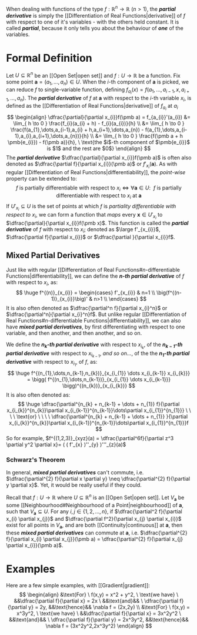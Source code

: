 When dealing with functions of the type $f: \mathbb{R}^n \to \mathbb{R}$ ($n>1$), the ***partial derivative*** is simply the [[Differentiation of Real Functions|derivative]] of $f$ with respect to one of it's variables - with the others held constant. It is called ***partial***, because it only tells you about the behaviour of ***one*** of the variables. 

# Formal Definition
Let $U \subseteq \mathbb{R}^n$ be an [[Open Set|open set]] and $f: U \to \mathbb{R}$ be a function. Fix some point $\pmb {a} = (a_{1},\dots,a_{n}) \in U$. When the $i$-th component of $\pmb a$ is picked, we can reduce $f$ to single-variable function, defining $f_{a_{i}}(x) = f(a_{1},\dots,a_{i-1},x,a_{i+1},\dots,a_{n})$. The ***partial derivative*** of $f$ at $\pmb a$ with respect to the $i$-th variable $x_{i}$, is defined as the [[Differentiation of Real Functions|derivative]] of $f_{a_{i}}$ at $a_{i}$
$$
\begin{align}
\dfrac{\partial}{\partial x_{i}}f(\pmb a) = f_{a_{i}}'(a_{i})
&= \lim_{ h \to 0 } \frac{f_{i}(a_{i} + h) - f_{i}(a_{i})}{h} \\
&= \lim_{ h \to 0 } \frac{f(a_{1},\dots,a_{i-1},a_{i} + h,a_{i+1},\dots,a_{n}) - f(a_{1},\dots,a_{i-1},a_{i},a_{i+1},\dots,a_{n})}{h} \\
&= \lim_{ h \to 0 } \frac{f(\pmb a + h \pmb{e_{i}}) - f(\pmb a)}{h}, \ \text{the $i$-th component of $\pmb{e_{i}}$ is $1$ and the rest are $0$}  
\end{align}
$$
The ***partial derivative*** $\dfrac{\partial}{\partial x_{i}}f(\pmb a)$ is often also denoted as $\dfrac{\partial f}{\partial x_{i}}(\pmb a)$ or $f'_{x_{i}}(\pmb a)$. As with regular [[Differentiation of Real Functions|differentiability]], the *point-wise* property can be extended to:
$$f \ \text{is partially differentiable with respect to} \ x_{i} \iff \forall \pmb a \in U: \ \ f \ \text{is partially differentiable with respect to} \ x_{i} \ \text{at} \ \pmb a$$
If $U'_{x_{i}} \subseteq U$ is the set of points at which $f$ is *partiality differentiable with respect to $x_{i}$*, we can form a function that *maps* every $\pmb x \in U'_{x_{i}}$ to $\dfrac{\partial}{\partial x_{i}}f(\pmb x)$. This function is called the ***partial derivative*** of $f$ with respect to $x_{i}$; denoted as $\large f'_{x_{i}}$, $\dfrac{\partial f}{\partial x_{i}}$ or $\dfrac{\partial }{\partial x_{i}}f$.

## Mixed Partial Derivatives 
Just like with regular [[Differentiation of Real Functions#$n$-differentiable Functions|differentiability]], we can define the ***$n$-th partial derivative*** of $f$ with respect to $x_{i}$, as:
$$
\huge
f^{(n)}_{x_{i}} = \begin{cases}
f'_{x_{i}} & n=1  \\
\big(f^{(n-1)}_{x_{i}}\big)' & n>1  \\
\end{cases}
$$
It is also often denoted as $\dfrac{\partial^n f}{\partial x_{i}^n}$ or $\dfrac{\partial^n}{\partial x_{i}^n}f$. But unlike regular [[Differentiation of Real Functions#$n$-differentiable Functions|differentiability]], we can also have ***mixed partial derivatives***, by first differentiating with respect to one variable, and then another, and then another, and so on.

We define the ***$n_{k}$-th partial derivative*** with respect to $x_{i_{k}}$, of the ***$n_{k-1}$-th partial derivative*** with respect to $x_{i_{k-1}}$, *and so on...*, of the the ***$n_{1}$-th partial derivative*** with respect to $x_{i_{1}}$, of $f$, as:  
$$
\huge
f^{(n_{1},\dots,n_{k-1},n_{k})}_{x_{i_{1}} \dots x_{i_{k-1}} x_{i_{k}}} = \bigg( f^{(n_{1},\dots,n_{k-1})}_{x_{i_{1}} \dots x_{i_{k-1}}} \bigg)^{(n_{k})}_{x_{i_{k}}}
$$
It is also often denoted as:
$$
\huge
\dfrac{\partial^{n_{k} + n_{k-1} + \dots + n_{1}} f}{\partial x_{i_{k}}^{n_{k}}\partial x_{i_{k-1}}^{n_{k-1}}\dots\partial x_{i_{1}}^{n_{1}}} \ \ \ \ \text{or} \ \ \ \ 
\dfrac{\partial^{n_{k} + n_{k-1} + \dots + n_{1}} }{\partial x_{i_{k}}^{n_{k}}\partial x_{i_{k-1}}^{n_{k-1}}\dots\partial x_{i_{1}}^{n_{1}}}f
$$
So for example, $f^{(1,2,3)}_{xyz}(a) = \dfrac{\partial^6f}{\partial z^3 \partial y^2 \partial x}= ( ( f'_{x} )''_{y} )'''_{z}(a)$

### Schwarz's Theorem
In general, ***mixed partial derivatives*** can't commute, i.e. $\dfrac{\partial^{2} f}{\partial x \partial y} \neq \dfrac{\partial^{2} f}{\partial y \partial x}$. Yet, it would be really useful if they could.

Recall that $f: U \to \mathbb{R}$ where $U \subseteq \mathbb{R}^n$ is an [[Open Set|open set]]. Let $V_{\pmb a}$ be some [[Neighbourhood#Neighbourhood of a Point|neighbourhood]] of $\pmb a$, such that $V_{\pmb a} \subseteq U$. For any $i,j \in \{ 1,2,\dots,n \}$, if $\dfrac{\partial^2 f}{\partial x_{i} \partial x_{j}}$ and $\dfrac{\partial f^2}{\partial x_{j} \partial x_{i}}$ exist for all points in $V_{\pmb a}$, and are both [[Continuity|continuous]] at $\pmb a$, then these ***mixed partial derivatives*** can commute at $\pmb a$, i.e. $\dfrac{\partial^{2} f}{\partial x_{i} \partial x_{j}}(\pmb a) = \dfrac{\partial^{2} f}{\partial x_{j} \partial x_{i}}(\pmb a)$.

# Examples
Here are  a few simple examples, with [[Gradient|gradient]]:
$$
\begin{align}
&\text{For} \ f(x,y) = x^2 + y^2, \ \text{we have} \
&&\dfrac{\partial f}{\partial x} = 2x \
&&\text{and}&& \ \dfrac{\partial f}{\partial y} = 2y, &&\text{hence}&& \nabla f = (2x,2y) \\
&\text{For} \ f(x,y) = x^3y^2, \ \text{we have} \
&&\dfrac{\partial f}{\partial x} = 3x^2y^2 \
&&\text{and}&& \ \dfrac{\partial f}{\partial y} = 2x^3y^2, &&\text{hence}&& \nabla f = (3x^2y^2,2x^3y^2) 
\end{align}
$$
